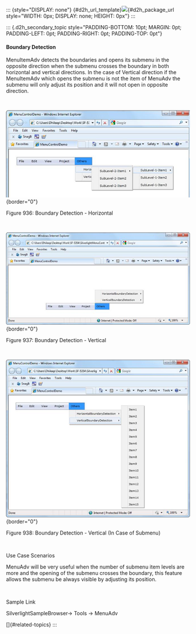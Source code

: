 ::: {style="DISPLAY: none"}
[](ms-xhelp:///?Id=d2h_url_template){#d2h_url_template}![](!package_url!){#d2h_package_url style="WIDTH: 0px; DISPLAY: none; HEIGHT: 0px"}
:::

::: {.d2h_secondary_topic style="PADDING-BOTTOM: 10pt; MARGIN: 0pt; PADDING-LEFT: 0pt; PADDING-RIGHT: 0pt; PADDING-TOP: 0pt"}
#### Boundary Detection

MenuItemAdv detects the boundaries and opens its submenu in the opposite direction when the submenu crosses the boundary in both horizontal and vertical directions. In the case of Vertical direction if the MenuItemAdv which opens the submenu is not the item of MenuAdv the submenu will only adjust its position and it will not open in opposite direction.

 

![Description: Description: Hori-Detection](../ImagesExt/image261_823.jpg){border="0"}

Figure 936: Boundary Detection - Horizontal

 

![Description: Description: Vert-Dete1](../ImagesExt/image261_824.jpg){border="0"}

Figure 937: Boundary Detection - Vertical

 

![Description: Description: Verti-Detection](../ImagesExt/image261_825.jpg){border="0"}

Figure 938: Boundary Detection - Vertical (In Case of Submenu)

 

Use Case Scenarios

MenuAdv will be very useful when the number of submenu item levels are more and the opening of the submenu crosses the boundary, this feature allows the submenu be always visible by adjusting its position.

 

Sample Link

SilverlightSampleBrowser-\> Tools -\> MenuAdv

[]{#related-topics}
:::
